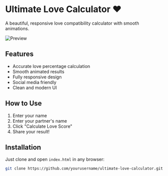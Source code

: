 # Ultimate Love Calculator ❤️

A beautiful, responsive love compatibility calculator with smooth animations.

![Preview](assets/preview.png)

## Features
- Accurate love percentage calculation
- Smooth animated results
- Fully responsive design
- Social media friendly
- Clean and modern UI

## How to Use
1. Enter your name
2. Enter your partner's name
3. Click "Calculate Love Score"
4. Share your result!

## Installation
Just clone and open `index.html` in any browser:
```bash
git clone https://github.com/yourusername/ultimate-love-calculator.git
